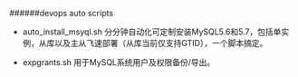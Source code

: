 ######devops  auto scripts
* auto_install_msyql.sh 
分分钟自动化可定制安装MySQL5.6和5.7，包括单实例，从库以及主从飞速部署（从库当前仅支持GTID），一个脚本搞定。

* expgrants.sh
用于MySQL系统用户及权限备份/导出。
